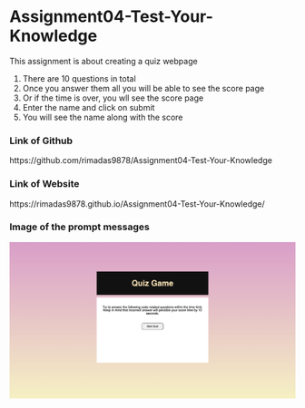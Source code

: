 <h1>Assignment04-Test-Your-Knowledge</h1>
<p>This assignment is about creating a quiz webpage</p>
<ol>
<li>There are 10 questions in total</li>
<li>Once you answer them all you will be able to see the score page</li>
<li>Or if the time is over, you wll see the score page</li>
<li>Enter the name and click on submit</li>
<li>You will see the name along with the score</li>
</ol>




<h3>Link of Github</h3>
<p>https://github.com/rimadas9878/Assignment04-Test-Your-Knowledge</p>

<h3>Link of Website</h3>
<p>https://rimadas9878.github.io/Assignment04-Test-Your-Knowledge/</p>

<h3>Image of the prompt messages</h3>
<img src="./assets/Images/Assignment04-Test-Your-Knowledge.png" alt="Quiz"/>